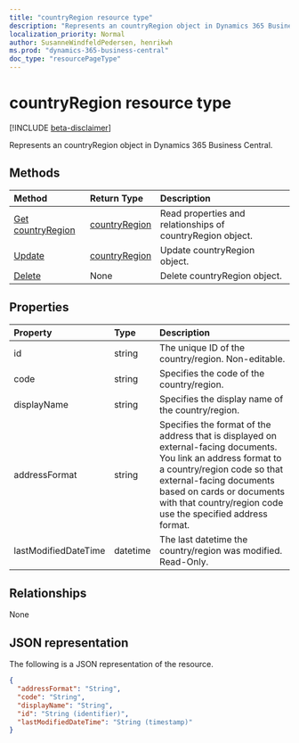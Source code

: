```yaml
---
title: "countryRegion resource type"
description: "Represents an countryRegion object in Dynamics 365 Business Central."
localization_priority: Normal
author: SusanneWindfeldPedersen, henrikwh
ms.prod: "dynamics-365-business-central"
doc_type: "resourcePageType"
---
```


# countryRegion resource type

[!INCLUDE [beta-disclaimer](../../includes/beta-disclaimer.md)]

Represents an countryRegion object in Dynamics 365 Business Central.

## Methods

| Method       | Return Type | Description |
|:-------------|:------------|:------------|
| [Get countryRegion](../api/dynamics-countryregion-get.md) | [countryRegion](dynamics-countryregion.md) | Read properties and relationships of countryRegion object. |
| [Update](../api/dynamics-countryregion-update.md) | [countryRegion](dynamics-countryregion.md) | Update countryRegion object. |
| [Delete](../api/dynamics-countryregion-delete.md) | None | Delete countryRegion object. |

## Properties

| Property	     | Type	      |Description                                                  |
|:---------------|:-----------|:------------------------------------------------------------|
|id              |string        |The unique ID of the country/region. Non-editable.           |
|code            |string      |Specifies the code of the country/region.                    |
|displayName     |string      |Specifies the display name of the country/region.            |
|addressFormat   |string      |Specifies the format of the address that is displayed on external-facing documents. You link an address format to a country/region code so that external-facing documents based on cards or documents with that country/region code use the specified address format.|
|lastModifiedDateTime|datetime|The last datetime the country/region was modified. Read-Only.|  

## Relationships

None

## JSON representation

The following is a JSON representation of the resource.

<!-- {
  "blockType": "resource",
  "optionalProperties": [

  ],
  "@odata.type": "microsoft.graph.countryRegion",
  "baseType": "",
  "keyProperty": "id"
}-->

```json
{
  "addressFormat": "String",
  "code": "String",
  "displayName": "String",
  "id": "String (identifier)",
  "lastModifiedDateTime": "String (timestamp)"
}
```

<!-- uuid: 16cd6b66-4b1a-43a1-adaf-3a886856ed98
2019-02-04 14:57:30 UTC -->
<!-- {
  "type": "#page.annotation",
  "description": "countryRegion resource",
  "keywords": "",
  "section": "documentation",
  "tocPath": ""
}-->